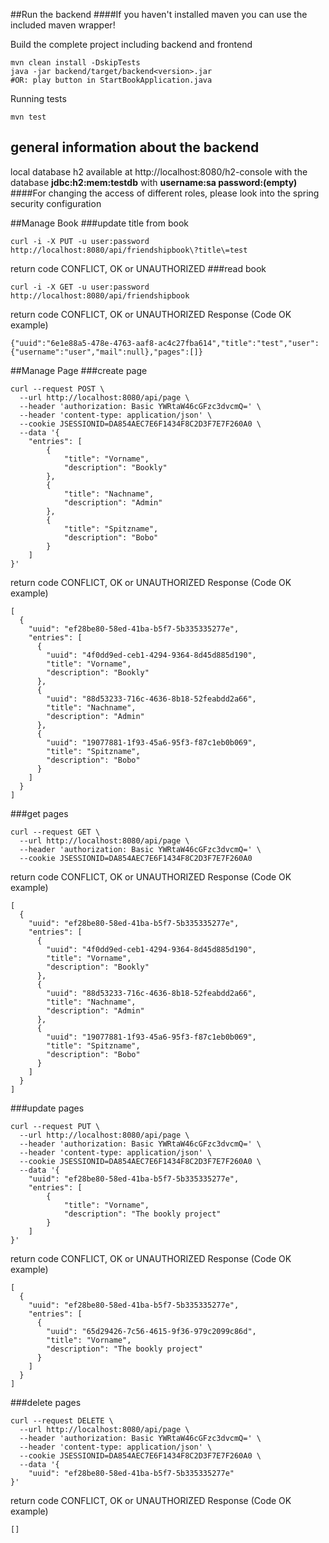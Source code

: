 ##Run the backend
####If you haven't installed maven you can use the included maven wrapper!

Build the complete project including backend and frontend
```
mvn clean install -DskipTests
java -jar backend/target/backend<version>.jar
#OR: play button in StartBookApplication.java
```

Running tests
```
mvn test
```

## general information about the backend

local database h2 available at
http://localhost:8080/h2-console with the database **jdbc:h2:mem:testdb**
with **username:sa password:(empty)**
####For changing the access of different roles, please look into the spring security configuration

##Manage Book
###update title from book
```
curl -i -X PUT -u user:password http://localhost:8080/api/friendshipbook\?title\=test
```
return code CONFLICT, OK or UNAUTHORIZED
###read book
```
curl -i -X GET -u user:password http://localhost:8080/api/friendshipbook
```
return code CONFLICT, OK or UNAUTHORIZED
Response (Code OK example)
```
{"uuid":"6e1e88a5-478e-4763-aaf8-ac4c27fba614","title":"test","user":{"username":"user","mail":null},"pages":[]}
```

##Manage Page
###create page
```
curl --request POST \
  --url http://localhost:8080/api/page \
  --header 'authorization: Basic YWRtaW46cGFzc3dvcmQ=' \
  --header 'content-type: application/json' \
  --cookie JSESSIONID=DA854AEC7E6F1434F8C2D3F7E7F260A0 \
  --data '{
	"entries": [
		{
			"title": "Vorname",
			"description": "Bookly"
		},
		{
			"title": "Nachname",
			"description": "Admin"
		},
		{
			"title": "Spitzname",
			"description": "Bobo"
		}
	]
}'
```
return code CONFLICT, OK or UNAUTHORIZED
Response (Code OK example)
```
[
  {
    "uuid": "ef28be80-58ed-41ba-b5f7-5b335335277e",
    "entries": [
      {
        "uuid": "4f0dd9ed-ceb1-4294-9364-8d45d885d190",
        "title": "Vorname",
        "description": "Bookly"
      },
      {
        "uuid": "88d53233-716c-4636-8b18-52feabdd2a66",
        "title": "Nachname",
        "description": "Admin"
      },
      {
        "uuid": "19077881-1f93-45a6-95f3-f87c1eb0b069",
        "title": "Spitzname",
        "description": "Bobo"
      }
    ]
  }
]
```
###get pages
```
curl --request GET \
  --url http://localhost:8080/api/page \
  --header 'authorization: Basic YWRtaW46cGFzc3dvcmQ=' \
  --cookie JSESSIONID=DA854AEC7E6F1434F8C2D3F7E7F260A0
```
return code CONFLICT, OK or UNAUTHORIZED
Response (Code OK example)
```
[
  {
    "uuid": "ef28be80-58ed-41ba-b5f7-5b335335277e",
    "entries": [
      {
        "uuid": "4f0dd9ed-ceb1-4294-9364-8d45d885d190",
        "title": "Vorname",
        "description": "Bookly"
      },
      {
        "uuid": "88d53233-716c-4636-8b18-52feabdd2a66",
        "title": "Nachname",
        "description": "Admin"
      },
      {
        "uuid": "19077881-1f93-45a6-95f3-f87c1eb0b069",
        "title": "Spitzname",
        "description": "Bobo"
      }
    ]
  }
]
```

###update pages
```
curl --request PUT \
  --url http://localhost:8080/api/page \
  --header 'authorization: Basic YWRtaW46cGFzc3dvcmQ=' \
  --header 'content-type: application/json' \
  --cookie JSESSIONID=DA854AEC7E6F1434F8C2D3F7E7F260A0 \
  --data '{
	"uuid": "ef28be80-58ed-41ba-b5f7-5b335335277e",
	"entries": [
		{
			"title": "Vorname",
			"description": "The bookly project"
		}
	]
}'
```
return code CONFLICT, OK or UNAUTHORIZED
Response (Code OK example)
```
[
  {
    "uuid": "ef28be80-58ed-41ba-b5f7-5b335335277e",
    "entries": [
      {
        "uuid": "65d29426-7c56-4615-9f36-979c2099c86d",
        "title": "Vorname",
        "description": "The bookly project"
      }
    ]
  }
]
```

###delete pages
```
curl --request DELETE \
  --url http://localhost:8080/api/page \
  --header 'authorization: Basic YWRtaW46cGFzc3dvcmQ=' \
  --header 'content-type: application/json' \
  --cookie JSESSIONID=DA854AEC7E6F1434F8C2D3F7E7F260A0 \
  --data '{
	"uuid": "ef28be80-58ed-41ba-b5f7-5b335335277e"
}'
```
return code CONFLICT, OK or UNAUTHORIZED
Response (Code OK example)
```
[]
```